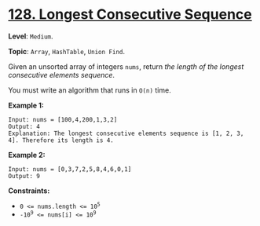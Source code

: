 # [128. Longest Consecutive Sequence](https://leetcode.com/problems/longest-consecutive-sequence/)

**Level**: `Medium`.

**Topic**: `Array`, `HashTable`, `Union Find`.

Given an unsorted array of integers `nums`, return _the length of the longest consecutive elements sequence_.

You must write an algorithm that runs in `O(n)` time.

**Example 1:**

```
Input: nums = [100,4,200,1,3,2]
Output: 4
Explanation: The longest consecutive elements sequence is [1, 2, 3, 4]. Therefore its length is 4.
```

**Example 2:**

```
Input: nums = [0,3,7,2,5,8,4,6,0,1]
Output: 9
```

**Constraints:**

-   <code>0 <= nums.length <= 10<sup>5</sup></code>
-   <code>-10<sup>9</sup> <= nums[i] <= 10<sup>9</sup></code>

